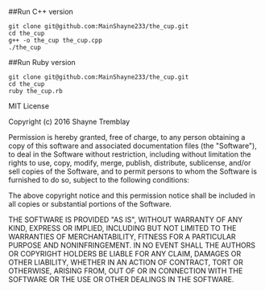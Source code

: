 ##Run C++ version
```
git clone git@github.com:MainShayne233/the_cup.git
cd the_cup
g++ -o the_cup the_cup.cpp
./the_cup

```

##Run Ruby version
```
git clone git@github.com:MainShayne233/the_cup.git
cd the_cup
ruby the_cup.rb
```


MIT License

Copyright (c) 2016 Shayne Tremblay

Permission is hereby granted, free of charge, to any person obtaining a copy
of this software and associated documentation files (the "Software"), to deal
in the Software without restriction, including without limitation the rights
to use, copy, modify, merge, publish, distribute, sublicense, and/or sell
copies of the Software, and to permit persons to whom the Software is
furnished to do so, subject to the following conditions:

The above copyright notice and this permission notice shall be included in all
copies or substantial portions of the Software.

THE SOFTWARE IS PROVIDED "AS IS", WITHOUT WARRANTY OF ANY KIND, EXPRESS OR
IMPLIED, INCLUDING BUT NOT LIMITED TO THE WARRANTIES OF MERCHANTABILITY,
FITNESS FOR A PARTICULAR PURPOSE AND NONINFRINGEMENT. IN NO EVENT SHALL THE
AUTHORS OR COPYRIGHT HOLDERS BE LIABLE FOR ANY CLAIM, DAMAGES OR OTHER
LIABILITY, WHETHER IN AN ACTION OF CONTRACT, TORT OR OTHERWISE, ARISING FROM,
OUT OF OR IN CONNECTION WITH THE SOFTWARE OR THE USE OR OTHER DEALINGS IN THE
SOFTWARE.
